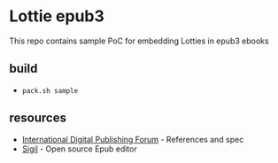 # Lottie epub3

This repo contains sample PoC for embedding Lotties in epub3 ebooks

## build

* `pack.sh sample`


## resources

* [International Digital Publishing Forum](https://github.com/idpf) - References and spec
* [Sigil](https://sigil-ebook.com/) - Open source Epub editor